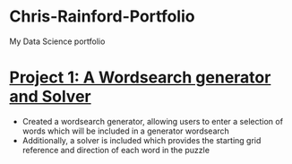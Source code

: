 # Chris-Rainford-Portfolio
My Data Science portfolio

# [Project 1: A Wordsearch generator and Solver](https://github.com/chris-rainford/Wordsearch-Generator-and-Solver/blob/main/Wordsearch%20generator%20and%20solver%20(1).ipynb) 
* Created a wordsearch generator, allowing users to enter a selection of words which will be included in a generator wordsearch
* Additionally, a solver is included which provides the starting grid reference and direction of each word in the puzzle
